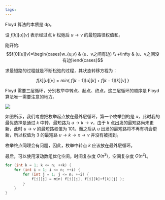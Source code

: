 ```yaml
---
tags:
---
```

Floyd 算法的本质是 dp。

设 $f[k][u][v]$ 表示经过点 $k$ 松弛后 $u\rightarrow v$ 的最短路径权值和。

刚开始:
$$f[0][u][v]=\begin{cases}w_{u,v} & (u、v之间有边) \\ +\infty & (u、v之间没有边)\end{cases}$$

求最短路的过程就是不断松弛的过程，其状态转移方程为：

$$f[k][u][v] = min\{\  f[k-1][u][k]+f[k-1][k][v]\  \}$$

Floyd 需要三层循环，分别枚举中转点、起点、终点，这三层循环的顺序是 Floyd 算法唯一需要注意的地方。

![](https://images.cnblogs.com/cnblogs_com/blogs/799115/galleries/2331325/o_4fdf79cc.png)

如图所示，我们考虑把枚举起点放在最外层循环，第一个枚举到的是 $u$，此时我的最优选择是通过 $k$ 中转，最短路为 $u\rightarrow k\rightarrow v$，由于 $k$ 点出发的最短路尚未更新，此时 $u\rightarrow v$ 的最短路权值为 $101$。而之后从 $u$ 出发的最短路将不再有机会更新，所以权值为 $3$ 的最短路 $u\rightarrow k\rightarrow x\rightarrow v$ 并没有被找到。

枚举终点同理会有问题，因此，枚举中转点 $k$ 应该放在最外层循环。

最后，可以使用滚动数组优化空间。时间复杂度 $O(n^3)$，空间复杂度 $O(n^2)$。

```cpp
for (int k = 1; k <= n; ++k) {
    for (int i = 1; i <= n; ++i) {
        for (int j = 1; j <= n; ++i) {
            f[i][j] = min( f[i][j], f[i][k]+f[k][j] );
        }
    }
}
```
